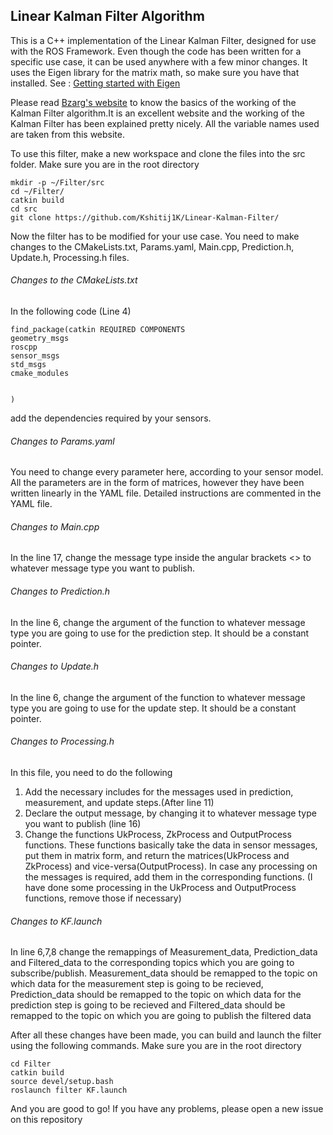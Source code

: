 ## Linear Kalman Filter Algorithm
This is a C++ implementation of the Linear Kalman Filter, designed for use with the ROS Framework. Even though the code has been written for a specific use case, it can be used anywhere with a few minor changes. It uses the Eigen library for the matrix math, so make sure you have that installed. See : [Getting started with Eigen](https://eigen.tuxfamily.org/dox/GettingStarted.html)

Please read [Bzarg's website](http://www.bzarg.com/p/how-a-kalman-filter-works-in-pictures/) to know the basics of the working of the Kalman Filter algorithm.It is an excellent website and the working of the Kalman Filter has been explained pretty nicely. All the variable names used are taken from this website.

To use this filter, make a new workspace and clone the files into the src folder. Make sure you are in the root directory
    
    mkdir -p ~/Filter/src
    cd ~/Filter/
    catkin build
    cd src
    git clone https://github.com/Kshitij1K/Linear-Kalman-Filter/
    
Now the filter has to be modified for your use case. You need to make changes to the CMakeLists.txt, Params.yaml, Main.cpp, Prediction.h, Update.h, Processing.h files. 

###### Changes to the CMakeLists.txt
In the following code (Line 4) 
    
    find_package(catkin REQUIRED COMPONENTS
    geometry_msgs
    roscpp
    sensor_msgs
    std_msgs
    cmake_modules


    )
    
add the dependencies required by your sensors.

###### Changes to Params.yaml
You need to change every parameter here, according to your sensor model. All the parameters are in the form of matrices, however they have been written linearly in the YAML file. Detailed instructions are commented in the YAML file.

###### Changes to Main.cpp
In the line 17, change the message type inside the angular brackets <> to whatever message type you want to publish.

###### Changes to Prediction.h
In the line 6, change the argument of the function to whatever message type you are going to use for the prediction step. It should be a constant pointer.

###### Changes to Update.h
In the line 6, change the argument of the function to whatever message type you are going to use for the update step. It should be a constant pointer.

###### Changes to Processing.h
In this file, you need to do the following
1. Add the necessary includes for the messages used in prediction, measurement, and update steps.(After line 11)
2. Declare the output message, by changing it to whatever message type you want to publish (line 16)
3. Change the functions UkProcess, ZkProcess and OutputProcess functions. These functions basically take the data in sensor messages, put them in matrix form, and return the matrices(UkProcess and ZkProcess) and vice-versa(OutputProcess). In case any processing on the messages is required, add them in the corresponding functions. (I have done some processing in the UkProcess and OutputProcess functions, remove those if necessary)

###### Changes to KF.launch 
In line 6,7,8 change the remappings of Measurement_data, Prediction_data  and Filtered_data to the corresponding topics which you are going to subscribe/publish. Measurement_data should be remapped to the topic on which data for the measurement step is going to be recieved, Prediction_data should be remapped to the topic on which data for the prediction step is going to be recieved and Filtered_data should be remapped to the topic on which you are going to publish the filtered data

After all these changes have been made, you can build and launch the filter using the following commands. Make sure you are in the root directory

    cd Filter
    catkin build
    source devel/setup.bash
    roslaunch filter KF.launch
    
And you are good to go! If you have any problems, please open a new issue on this repository
    
